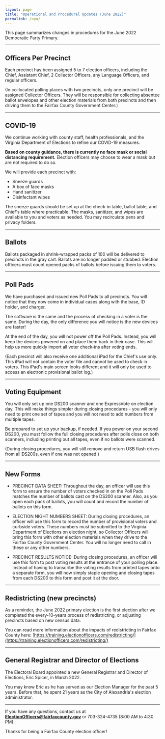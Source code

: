 ```yaml
---
layout: page
title: "Operational and Procedural Updates (June 2022)"
permalink: /opu/
---
```


This page summarizes changes in procedures for the June 2022 Democratic Party Primary.

---

## Officers Per Precinct

Each precinct has been assigned 5 to 7 election officers, including the Chief, Assistant Chief, 2 Collector Officers, any Language Officers, and regular officers.

(In co-located polling places with two precincts, only one precinct will be assigned Collector Officers. They will be responsible for collecting absentee ballot envelopes and other election materials from both precincts and then driving them to the Fairfax County Government Center.)

---

## COVID-19

We continue working with county staff, health professionals, and the Virginia Department of Elections to refine our COVID-19 measures.

**Based on county guidance, there is currently no face mask or social distancing requirement.** Election officers may choose to wear a mask but are not required to do so.

We will provide each precinct with:

- Sneeze guards
- A box of face masks
- Hand sanitizer
- Disinfectant wipes

The sneeze guards should be set up at the check-in table, ballot table, and Chief's table where practicable. The masks, sanitizer, and wipes are available to you and voters as needed. You may recirculate pens and privacy folders.

---

## Ballots

Ballots packaged in shrink-wrapped packs of 100 will be delivered to precincts in the gray cart. Ballots are no longer padded or stubbed. Election officers must count opened packs of ballots before issuing them to voters.

---

## Poll Pads

We have purchased and issued new Poll Pads to all precincts. You will notice that they now come in individual cases along with the base, ID holder, and charger.

The software is the same and the process of checking in a voter is the same. During the day, the only difference you will notice is the new devices are faster!

At the end of the day, you will not power off the Poll Pads. Instead, you will keep the devices powered on and place them back in their case. This will help us more quickly import all voter check-ins after voting ends.

(Each precinct will also receive one additional iPad for the Chief's use only. This iPad will not contain the voter file and cannot be used to check in voters. This iPad's main screen looks different and it will only be used to access an electronic provisional ballot log.)

---

## Voting Equipment

You will only set up one DS200 scanner and one ExpressVote on election day. This will make things simpler during closing procedures - you will only need to print one set of tapes and you will not need to add numbers from multiple tapes.

Be prepared to set up your backup, if needed. If you power on your second DS200, you must follow the full closing procedures after polls close on both scanners, including printing out all tapes, even if no ballots were scanned.

(During closing procedures, you will still remove and return USB flash drives from all DS200s, even if one was not opened.)

---

## New Forms

- PRECINCT DATA SHEET: Throughout the day, an officer will use this form to ensure the number of voters checked in on the Poll Pads matches the number of ballots cast on the DS200 scanner. Also, as you open each pack of ballots, you will count and record the number of ballots on this form.

- ELECTION NIGHT NUMBERS SHEET: During closing procedures, an officer will use this form to record the number of provisional voters and curbside voters. These numbers must be submitted to the Virginia Department of Elections on election night, so Collector Officers will bring this form with other election materials when they drive to the Fairfax County Government Center. You will no longer need to call in these or any other numbers.

- PRECINCT RESULTS NOTICE: During closing procedures, an officer will use this form to post voting results at the entrance of your polling place. Instead of having to transcribe the voting results from printed tapes onto a separate form, you will now simply staple opening and closing tapes from each DS200 to this form and post it at the door.

---

## Redistricting (new precincts)

As a reminder, the June 2022 primary election is the first election after we completed the every-10-years process of redistricting, or adjusting precincts based on new census data.

You can read more information about the impacts of redistricting in Fairfax County here: [https://training.electionofficers.com/redistricting/](https://training.electionofficers.com/redistricting/)

---

## General Registrar and Director of Elections

The Electoral Board appointed a new General Registrar and Director of Elections, Eric Spicer, in March 2022.

You may know Eric as he has served as our Election Manager for the past 5 years. Before that, he spent 21 years as the City of Alexandria's election administrator.

---


If you have any questions, contact us at **ElectionOfficers@fairfaxcounty.gov** or 703-324-4735 (8:00 AM to 4:30 PM).

Thanks for being a Fairfax County election officer!